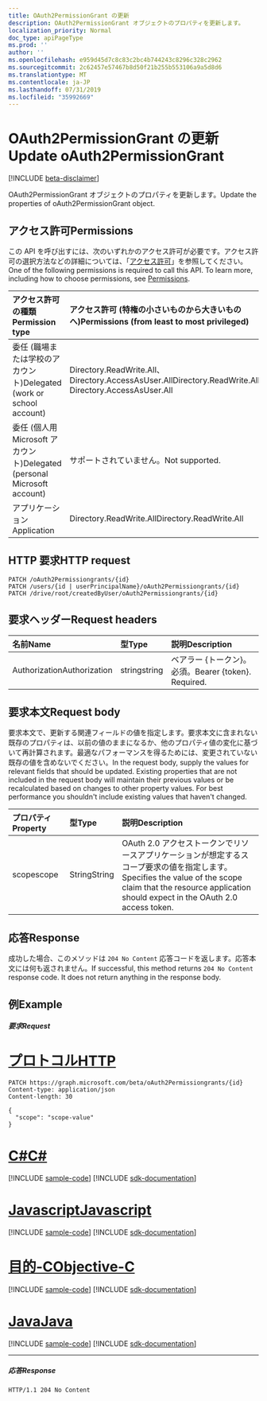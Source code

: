 ```yaml
---
title: OAuth2PermissionGrant の更新
description: OAuth2PermissionGrant オブジェクトのプロパティを更新します。
localization_priority: Normal
doc_type: apiPageType
ms.prod: ''
author: ''
ms.openlocfilehash: e959d45d7c8c83c2bc4b744243c8296c328c2962
ms.sourcegitcommit: 2c62457e57467b8d50f21b255b553106a9a5d8d6
ms.translationtype: MT
ms.contentlocale: ja-JP
ms.lasthandoff: 07/31/2019
ms.locfileid: "35992669"
---
```

# <a name="update-oauth2permissiongrant"></a><span data-ttu-id="20fc0-103">OAuth2PermissionGrant の更新</span><span class="sxs-lookup"><span data-stu-id="20fc0-103">Update oAuth2PermissionGrant</span></span>

[!INCLUDE [beta-disclaimer](../../includes/beta-disclaimer.md)]

<span data-ttu-id="20fc0-104">OAuth2PermissionGrant オブジェクトのプロパティを更新します。</span><span class="sxs-lookup"><span data-stu-id="20fc0-104">Update the properties of oAuth2PermissionGrant object.</span></span>

## <a name="permissions"></a><span data-ttu-id="20fc0-105">アクセス許可</span><span class="sxs-lookup"><span data-stu-id="20fc0-105">Permissions</span></span>

<span data-ttu-id="20fc0-p101">この API を呼び出すには、次のいずれかのアクセス許可が必要です。アクセス許可の選択方法などの詳細については、「[アクセス許可](/graph/permissions-reference)」を参照してください。</span><span class="sxs-lookup"><span data-stu-id="20fc0-p101">One of the following permissions is required to call this API. To learn more, including how to choose permissions, see [Permissions](/graph/permissions-reference).</span></span>


|<span data-ttu-id="20fc0-108">アクセス許可の種類</span><span class="sxs-lookup"><span data-stu-id="20fc0-108">Permission type</span></span>      | <span data-ttu-id="20fc0-109">アクセス許可 (特権の小さいものから大きいものへ)</span><span class="sxs-lookup"><span data-stu-id="20fc0-109">Permissions (from least to most privileged)</span></span>              |
|:--------------------|:---------------------------------------------------------|
|<span data-ttu-id="20fc0-110">委任 (職場または学校のアカウント)</span><span class="sxs-lookup"><span data-stu-id="20fc0-110">Delegated (work or school account)</span></span> | <span data-ttu-id="20fc0-111">Directory.ReadWrite.All、Directory.AccessAsUser.All</span><span class="sxs-lookup"><span data-stu-id="20fc0-111">Directory.ReadWrite.All, Directory.AccessAsUser.All</span></span>    |
|<span data-ttu-id="20fc0-112">委任 (個人用 Microsoft アカウント)</span><span class="sxs-lookup"><span data-stu-id="20fc0-112">Delegated (personal Microsoft account)</span></span> | <span data-ttu-id="20fc0-113">サポートされていません。</span><span class="sxs-lookup"><span data-stu-id="20fc0-113">Not supported.</span></span>    |
|<span data-ttu-id="20fc0-114">アプリケーション</span><span class="sxs-lookup"><span data-stu-id="20fc0-114">Application</span></span> | <span data-ttu-id="20fc0-115">Directory.ReadWrite.All</span><span class="sxs-lookup"><span data-stu-id="20fc0-115">Directory.ReadWrite.All</span></span> |

## <a name="http-request"></a><span data-ttu-id="20fc0-116">HTTP 要求</span><span class="sxs-lookup"><span data-stu-id="20fc0-116">HTTP request</span></span>
<!-- { "blockType": "ignored" } -->
```http
PATCH /oAuth2Permissiongrants/{id}
PATCH /users/{id | userPrincipalName}/oAuth2Permissiongrants/{id}
PATCH /drive/root/createdByUser/oAuth2Permissiongrants/{id}
```
## <a name="request-headers"></a><span data-ttu-id="20fc0-117">要求ヘッダー</span><span class="sxs-lookup"><span data-stu-id="20fc0-117">Request headers</span></span>
| <span data-ttu-id="20fc0-118">名前</span><span class="sxs-lookup"><span data-stu-id="20fc0-118">Name</span></span>       | <span data-ttu-id="20fc0-119">型</span><span class="sxs-lookup"><span data-stu-id="20fc0-119">Type</span></span> | <span data-ttu-id="20fc0-120">説明</span><span class="sxs-lookup"><span data-stu-id="20fc0-120">Description</span></span>|
|:-----------|:------|:----------|
| <span data-ttu-id="20fc0-121">Authorization</span><span class="sxs-lookup"><span data-stu-id="20fc0-121">Authorization</span></span>  | <span data-ttu-id="20fc0-122">string</span><span class="sxs-lookup"><span data-stu-id="20fc0-122">string</span></span>  | <span data-ttu-id="20fc0-p102">ベアラー {トークン}。必須。</span><span class="sxs-lookup"><span data-stu-id="20fc0-p102">Bearer {token}. Required.</span></span> |

## <a name="request-body"></a><span data-ttu-id="20fc0-125">要求本文</span><span class="sxs-lookup"><span data-stu-id="20fc0-125">Request body</span></span>
<span data-ttu-id="20fc0-p103">要求本文で、更新する関連フィールドの値を指定します。要求本文に含まれない既存のプロパティは、以前の値のままになるか、他のプロパティ値の変化に基づいて再計算されます。最適なパフォーマンスを得るためには、変更されていない既存の値を含めないでください。</span><span class="sxs-lookup"><span data-stu-id="20fc0-p103">In the request body, supply the values for relevant fields that should be updated. Existing properties that are not included in the request body will maintain their previous values or be recalculated based on changes to other property values. For best performance you shouldn't include existing values that haven't changed.</span></span>

| <span data-ttu-id="20fc0-129">プロパティ</span><span class="sxs-lookup"><span data-stu-id="20fc0-129">Property</span></span>     | <span data-ttu-id="20fc0-130">型</span><span class="sxs-lookup"><span data-stu-id="20fc0-130">Type</span></span>   |<span data-ttu-id="20fc0-131">説明</span><span class="sxs-lookup"><span data-stu-id="20fc0-131">Description</span></span>|
|:---------------|:--------|:----------|
|<span data-ttu-id="20fc0-132">scope</span><span class="sxs-lookup"><span data-stu-id="20fc0-132">scope</span></span>|<span data-ttu-id="20fc0-133">String</span><span class="sxs-lookup"><span data-stu-id="20fc0-133">String</span></span>| <span data-ttu-id="20fc0-134">OAuth 2.0 アクセストークンでリソースアプリケーションが想定するスコープ要求の値を指定します。</span><span class="sxs-lookup"><span data-stu-id="20fc0-134">Specifies the value of the scope claim that the resource application should expect in the OAuth 2.0 access token.</span></span> |

## <a name="response"></a><span data-ttu-id="20fc0-135">応答</span><span class="sxs-lookup"><span data-stu-id="20fc0-135">Response</span></span>

<span data-ttu-id="20fc0-p104">成功した場合、このメソッドは `204 No Content` 応答コードを返します。応答本文には何も返されません。</span><span class="sxs-lookup"><span data-stu-id="20fc0-p104">If successful, this method returns `204 No Content` response code. It does not return anything in the response body.</span></span>

## <a name="example"></a><span data-ttu-id="20fc0-138">例</span><span class="sxs-lookup"><span data-stu-id="20fc0-138">Example</span></span>
##### <a name="request"></a><span data-ttu-id="20fc0-139">要求</span><span class="sxs-lookup"><span data-stu-id="20fc0-139">Request</span></span>


# <a name="httptabhttp"></a>[<span data-ttu-id="20fc0-140">プロトコル</span><span class="sxs-lookup"><span data-stu-id="20fc0-140">HTTP</span></span>](#tab/http)
<!-- {
  "blockType": "request",
  "name": "update_oAuth2Permissiongrant"
}-->
```http
PATCH https://graph.microsoft.com/beta/oAuth2Permissiongrants/{id}
Content-type: application/json
Content-length: 30

{
  "scope": "scope-value"
}
```
# <a name="ctabcsharp"></a>[<span data-ttu-id="20fc0-141">C#</span><span class="sxs-lookup"><span data-stu-id="20fc0-141">C#</span></span>](#tab/csharp)
[!INCLUDE [sample-code](../includes/snippets/csharp/update-oauth2permissiongrant-csharp-snippets.md)]
[!INCLUDE [sdk-documentation](../includes/snippets/snippets-sdk-documentation-link.md)]

# <a name="javascripttabjavascript"></a>[<span data-ttu-id="20fc0-142">Javascript</span><span class="sxs-lookup"><span data-stu-id="20fc0-142">Javascript</span></span>](#tab/javascript)
[!INCLUDE [sample-code](../includes/snippets/javascript/update-oauth2permissiongrant-javascript-snippets.md)]
[!INCLUDE [sdk-documentation](../includes/snippets/snippets-sdk-documentation-link.md)]

# <a name="objective-ctabobjc"></a>[<span data-ttu-id="20fc0-143">目的-C</span><span class="sxs-lookup"><span data-stu-id="20fc0-143">Objective-C</span></span>](#tab/objc)
[!INCLUDE [sample-code](../includes/snippets/objc/update-oauth2permissiongrant-objc-snippets.md)]
[!INCLUDE [sdk-documentation](../includes/snippets/snippets-sdk-documentation-link.md)]

# <a name="javatabjava"></a>[<span data-ttu-id="20fc0-144">Java</span><span class="sxs-lookup"><span data-stu-id="20fc0-144">Java</span></span>](#tab/java)
[!INCLUDE [sample-code](../includes/snippets/java/update-oauth2permissiongrant-java-snippets.md)]
[!INCLUDE [sdk-documentation](../includes/snippets/snippets-sdk-documentation-link.md)]

---

##### <a name="response"></a><span data-ttu-id="20fc0-145">応答</span><span class="sxs-lookup"><span data-stu-id="20fc0-145">Response</span></span>

<!-- {
  "blockType": "response",
  "truncated": true
} -->
```http
HTTP/1.1 204 No Content
```

<!-- uuid: 8fcb5dbc-d5aa-4681-8e31-b001d5168d79
2015-10-25 14:57:30 UTC -->
<!--
{
  "type": "#page.annotation",
  "description": "Update oAuth2Permissiongrant",
  "keywords": "",
  "section": "documentation",
  "tocPath": "",
  "suppressions": [
  ]
}
-->
